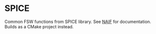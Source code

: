 # SPICE

Common FSW functions from SPICE library. See [NAIF](https://naif.jpl.nasa.gov/)
for documentation. Builds as a CMake project instead.
